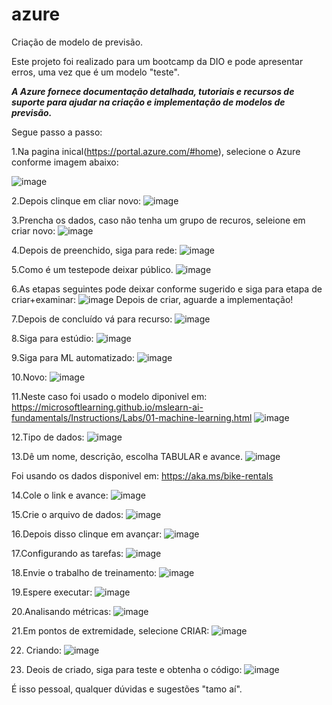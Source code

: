 # azure
Criação de modelo de previsão.

Este projeto foi realizado para um bootcamp da DIO e pode apresentar erros, uma vez que é um modelo "teste".

***A Azure fornece documentação detalhada, tutoriais e recursos de suporte para ajudar na criação e implementação de modelos de previsão.***

Segue passo a passo:

1.Na pagina inical(https://portal.azure.com/#home), selecione o Azure conforme imagem abaixo:

![image](https://github.com/noecir/azure/assets/161195278/715aee46-42ad-4621-a1d4-90fb83161458)

2.Depois clinque em cliar novo:
![image](https://github.com/noecir/azure/assets/161195278/1985b854-7e68-46e8-a92b-22e44c58db7f)

3.Prencha os dados, caso não tenha um grupo de recuros, seleione em criar novo:
![image](https://github.com/noecir/azure/assets/161195278/50f26c85-f3c8-45db-9749-16d65abd938d)

4.Depois de preenchido, siga para rede:
![image](https://github.com/noecir/azure/assets/161195278/dd1c56f5-4877-47c3-baa7-6e936a024db2)

5.Como é um testepode deixar público.
![image](https://github.com/noecir/azure/assets/161195278/c6eedbf2-c6b0-4225-87ba-24411088e3c1)

6.As etapas seguintes pode deixar conforme sugerido e siga para etapa de criar+examinar:
![image](https://github.com/noecir/azure/assets/161195278/dcccb86b-2c73-44e0-bfd2-bb98c7824c9b)
Depois de criar, aguarde a implementação!

7.Depois de concluído vá para recurso:
![image](https://github.com/noecir/azure/assets/161195278/36310f13-8dce-4e02-a19f-304adad92c1e)

8.Siga para estúdio:
![image](https://github.com/noecir/azure/assets/161195278/198175ce-c4a0-45f9-b224-e6a3ed501aa0)

9.Siga para ML automatizado:
![image](https://github.com/noecir/azure/assets/161195278/6630f27b-abb5-4224-bb96-608e067f1593)

10.Novo:
![image](https://github.com/noecir/azure/assets/161195278/49fd5b9a-daea-445c-a800-29e26c3fd6a5)

11.Neste caso foi usado o modelo diponivel em: https://microsoftlearning.github.io/mslearn-ai-fundamentals/Instructions/Labs/01-machine-learning.html
![image](https://github.com/noecir/azure/assets/161195278/14aa6489-da87-4104-ada1-2b0f8ff3a714)

12.Tipo de dados:
![image](https://github.com/noecir/azure/assets/161195278/59359125-2739-47a8-9813-dc7f4ce8e6a1)

13.Dê um nome, descrição, escolha TABULAR e avance.
![image](https://github.com/noecir/azure/assets/161195278/c4ded366-9dbc-4b61-8ac5-b87ae074e524)

Foi usando os dados disponivel em: https://aka.ms/bike-rentals

14.Cole o link e avance:
![image](https://github.com/noecir/azure/assets/161195278/0f906d85-3ce6-4f1b-80e0-c5dff545db90)

15.Crie o arquivo de dados:
![image](https://github.com/noecir/azure/assets/161195278/2bead19e-3f2a-4545-a5f3-528af5b8aa93)

16.Depois disso clinque em avançar:
![image](https://github.com/noecir/azure/assets/161195278/13540821-b3a7-4ecb-ac45-9fb1e63b9876)

17.Configurando as tarefas:
![image](https://github.com/noecir/azure/assets/161195278/5041a360-0c3f-42dc-bf9e-b61a946d088f)

18.Envie o trabalho de treinamento:
![image](https://github.com/noecir/azure/assets/161195278/d6e4b2b1-f777-44b0-b7d8-c52cd1af49b4)

19.Espere executar:
![image](https://github.com/noecir/azure/assets/161195278/0d72d893-8f7e-4613-b916-971fd9c423e6)

20.Analisando métricas:
![image](https://github.com/noecir/azure/assets/161195278/0835fc59-492d-4a5e-b436-2b07d99d8377)

21.Em pontos de extremidade, selecione CRIAR:
![image](https://github.com/noecir/azure/assets/161195278/6099f586-cff0-4ba8-a9d7-c19d73145f78)

22. Criando:
![image](https://github.com/noecir/azure/assets/161195278/4022fd3e-894d-422f-8640-1c8a6cc69f2a)

23. Deois de criado, siga para teste e obtenha o código:
![image](https://github.com/noecir/azure/assets/161195278/63fc7eb4-c8fc-473f-848d-fed8b92930a1)

É isso pessoal, qualquer dúvidas e sugestões "tamo aí".



















